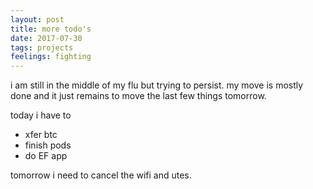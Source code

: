 ```yaml
---
layout: post
title: more todo's
date: 2017-07-30
tags: projects
feelings: fighting
---
```


i am still in the middle of my flu but trying to persist. my move is mostly done and it just remains to move the last few things tomorrow.

today i have to
- xfer btc
- finish pods
- do EF app

tomorrow i need to cancel the wifi and utes.
